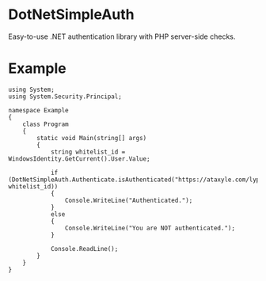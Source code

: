 # DotNetSimpleAuth
Easy-to-use .NET authentication library with PHP server-side checks.

# Example
```
using System;
using System.Security.Principal;

namespace Example
{
    class Program
    {
        static void Main(string[] args)
        {
            string whitelist_id = WindowsIdentity.GetCurrent().User.Value;

            if (DotNetSimpleAuth.Authenticate.isAuthenticated("https://ataxyle.com/lypd/github_tests/DNSA.php", whitelist_id))
            {
                Console.WriteLine("Authenticated.");
            }
            else
            {
                Console.WriteLine("You are NOT authenticated.");
            }

            Console.ReadLine();
        }
    }
}
```
